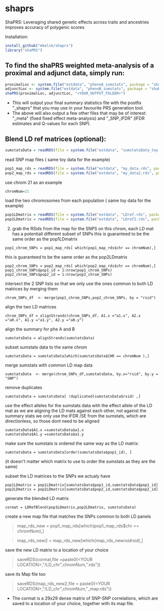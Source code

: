 # shaprs
ShaPRS: Leveraging shared genetic effects across traits and ancestries improves accuracy of polygenic scores

Installation:

``` R
install_github("mkelcb/shaprs")
library("shaPRS")
```

## To find the shaPRS weighted meta-analysis of a proximal and adjunct data, simply run:
``` R
proximalLoc <- system.file("extdata", "phenoA_sumstats", package = "shaPRS")
adjunctLoc <- system.file("extdata", "phenoB_sumstats", package = "shaPRS")
shaPRS(proximalLoc, adjunctLoc, "<YOUR_OUTPUT_FOLDER>")
``` 
- This will output your final summary statistics file with the postfix "_shaprs" that you may use in your favourite PRS generation tool. 
- The above will also output a few other files that may be of interest: "_meta"  (fixed fixed effect meta-analysis) and "_SNP_lFDR" (lFDR estimates and Q-values for each SNP). 


## Blend LD ref matrices (optional):

``` R
sumstatsData = readRDS(file = system.file("extdata", "sumstatsData_toy.rds", package = "shaPRS") )
```


read SNP map files ( same toy data for the example)
``` R
pop1_map_rds = readRDS(file = system.file("extdata", "my_data.rds", package = "shaPRS") )
pop2_map_rds = readRDS(file = system.file("extdata", "my_data2.rds", package = "shaPRS") )
```

use chrom 21 as an example
``` R
chromNum=21
```

load the two chromosomes from each population ( same toy data for the example)

``` R
pop1LDmatrix = readRDS(file = system.file("extdata", "LDref.rds", package = "shaPRS") )
pop2LDmatrix = readRDS(file = system.file("extdata", "LDref2.rds", package = "shaPRS") )
```


2. grab the RSids from the map for the SNPS on this chrom,
each LD mat has a potentiall different subset of SNPs
this is guaranteed to be the same order as the pop1LDmatrix

```
pop1_chrom_SNPs = pop1_map_rds[ which(pop1_map_rds$chr == chromNum),]
```

this is guaranteed to be the same order as the pop2LDmatrix

```
pop2_chrom_SNPs = pop2_map_rds[ which(pop2_map_rds$chr == chromNum),]
pop1_chrom_SNPs$pop1_id = 1:nrow(pop1_chrom_SNPs)
pop2_chrom_SNPs$pop2_id = 1:nrow(pop2_chrom_SNPs)
```


intersect the 2 SNP lists so that we only use the ones common to both LD matrices by merging them
```
chrom_SNPs_df  <- merge(pop1_chrom_SNPs,pop2_chrom_SNPs, by = "rsid")
```

align the two LD matrices
```
chrom_SNPs_df = alignStrands(chrom_SNPs_df, A1.x ="a1.x", A2.x ="a0.x", A1.y ="a1.y", A2.y ="a0.y")
```


align the summary for phe A and B
```
sumstatsData = alignStrands(sumstatsData)
```

subset sumstats data to the same chrom
```
sumstatsData = sumstatsData[which(sumstatsData$CHR == chromNum ),]
```

merge sumstats with common LD map data
```
sumstatsData  <- merge(chrom_SNPs_df,sumstatsData, by.x="rsid", by.y = "SNP")
```

remove duplicates
```
sumstatsData = sumstatsData[ !duplicated(sumstatsData$rsid) ,]
```

use the effect alleles for the sumstats data with the effect allele of the LD mat
as we are aligning the LD mats against each other, not against the summary stats
we only use the lFDR /SE from the sumstats,
which are directionless, so those dont need to be aligned

```
sumstatsData$A1.x =sumstatsData$a1.x
sumstatsData$A1.y =sumstatsData$a1.y
```

make sure the sumstats is ordered the same way as the LD matrix:
```
sumstatsData = sumstatsData[order(sumstatsData$pop1_id), ]
```

(it doesn't matter which matrix to use to order the sumstats as they are the same)

subset the LD matrices to the SNPs we actualy have
```
pop1LDmatrix = pop1LDmatrix[sumstatsData$pop1_id,sumstatsData$pop1_id]
pop2LDmatrix = pop2LDmatrix[sumstatsData$pop2_id,sumstatsData$pop2_id]
```

generate the blended LD matrix
```
cormat = LDRefBlend(pop1LDmatrix,pop2LDmatrix, sumstatsData)
```

create a new map file that matches the SNPs common to both LD panels
>map_rds_new = pop1_map_rds[which(pop1_map_rds$chr == chromNum),]

>map_rds_new2 = map_rds_new[which(map_rds_new$rsid %in% sumstatsData$rsid),] 

save the new LD matrix to a location of your choice

>saveRDS(cormat,file =paste0(\<YOUR LOCATION\>,"/LD_chr",chromNum,".rds"))

save its Map file too

>saveRDS(map_rds_new2,file = paste0(\<YOUR LOCATION\>,"/LD_chr",chromNum,"_map.rds"))

- The cormat is a 29x29 dense matrix of SNP-SNP correlations, which are saved to a location of your choice, together with its map file.
